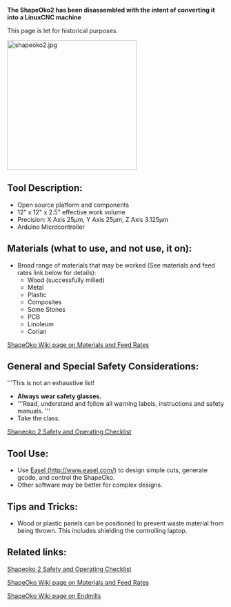 **The ShapeOko2 has been disassembled with the intent of converting it into a LinuxCNC machine**

This page is let for historical purposes.

<img src="shapeoko2.jpg" title="shapeoko2.jpg" alt="shapeoko2.jpg" width="300" />

Tool Description:
-----------------

-   Open source platform and components
-   12" x 12" x 2.5" effective work volume
-   Precision: X Axis 25&mu;m, Y Axis 25&mu;m, Z Axis 3.125&mu;m
-   Arduino Microcontroller

Materials (what to use, and not use, it on):
--------------------------------------------

-   Broad range of materials that may be worked (See materials and feed rates link below for details):
    -   Wood (successfully milled)
    -   Metal
    -   Plastic
    -   Composites
    -   Some Stones
    -   PCB
    -   Linoleum
    -   Corian

[ShapeOko Wiki page on Materials and Feed Rates](http://www.shapeoko.com/wiki/index.php/Materials)

General and Special Safety Considerations:
------------------------------------------

'''This is not an exhaustive list!

-   **Always wear safety glasses.**
-   '''Read, understand and follow all warning labels, instructions and safety manuals. '''
-   Take the class.

[Shapeoko 2 Safety and Operating Checklist](Shapeoko_2_Safety.md "wikilink")

Tool Use:
---------

-   Use [Easel (http://www.easel.com/)](http://www.easel.com/) to design simple cuts, generate gcode, and control the ShapeOko.
-   Other software may be better for complex designs.

Tips and Tricks:
----------------

-   Wood or plastic panels can be positioned to prevent waste material from being thrown. This includes shielding the controlling laptop.

Related links:
--------------

[Shapeoko 2 Safety and Operating Checklist](Shapeoko_2_Safety.md "wikilink")

[ShapeOko Wiki page on Materials and Feed Rates](http://www.shapeoko.com/wiki/index.php/Materials)

[ShapeOko Wiki page on Endmills](http://www.shapeoko.com/wiki/index.php/Endmills)

